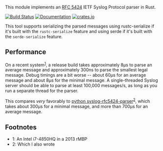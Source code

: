 This module implements an [RFC 5424](https://tools.ietf.org/html/rfc5424) IETF Syslog Protocol parser in Rust.

[![Build Status](https://travis-ci.org/Roguelazer/rust-syslog-rfc5424.svg?branch=master)](https://travis-ci.org/Roguelazer/rust-syslog-rfc5424)
[![Documentation](https://docs.rs/syslog_rfc5424/badge.svg)](https://docs.rs/syslog_rfc5424)
[![crates.io](https://img.shields.io/crates/v/syslog_rfc5424.svg)](https://crates.io/crates/syslog_rfc5424)

This tool supports serializing the parsed messages using rustc-serialize if it's built with the `rustc-serialize`
feature and using serde if it's built with the `serde-serialize` feature.

## Performance

On a recent system<sup>[1](#sysfootnote)</sup>, a release build takes approximately 8µs to parse an average message and approximately 300ns to parse the smallest legal message. Debug timings are a bit worse -- about 60µs for an average message and about 8µs for the minimal message. A single-threaded Syslog server should be able to parse at least 100,000 messages/s, as long as you run a separate thread for the parser.

This compares *very* favorably to [python syslog-rfc5424-parser](https://github.com/EasyPost/syslog-rfc5424-parser)<sup>[2](#fn2)</sup>, which takes about 300µs for a minimal message, and more than 700µs for an average message.

## Footnotes

* <a name="sysfootnote">1</a>:  An Intel i7-4850HQ in a 2013 rMBP
* <a name="fnt2">2</a>: Which I also wrote
